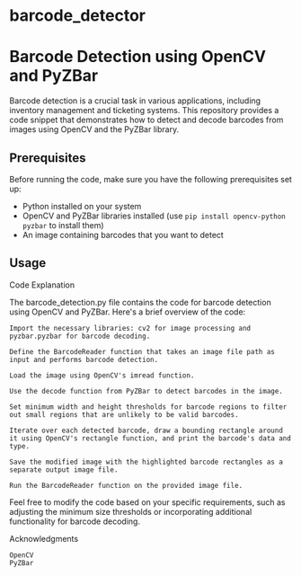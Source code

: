 # barcode_detector

# Barcode Detection using OpenCV and PyZBar

Barcode detection is a crucial task in various applications, including inventory management and ticketing systems. This repository provides a code snippet that demonstrates how to detect and decode barcodes from images using OpenCV and the PyZBar library.

## Prerequisites

Before running the code, make sure you have the following prerequisites set up:

- Python installed on your system
- OpenCV and PyZBar libraries installed (use `pip install opencv-python pyzbar` to install them)
- An image containing barcodes that you want to detect

## Usage


Code Explanation

The barcode_detection.py file contains the code for barcode detection using OpenCV and PyZBar. Here's a brief overview of the code:

    Import the necessary libraries: cv2 for image processing and pyzbar.pyzbar for barcode decoding.

    Define the BarcodeReader function that takes an image file path as input and performs barcode detection.

    Load the image using OpenCV's imread function.

    Use the decode function from PyZBar to detect barcodes in the image.

    Set minimum width and height thresholds for barcode regions to filter out small regions that are unlikely to be valid barcodes.

    Iterate over each detected barcode, draw a bounding rectangle around it using OpenCV's rectangle function, and print the barcode's data and type.

    Save the modified image with the highlighted barcode rectangles as a separate output image file.

    Run the BarcodeReader function on the provided image file.

Feel free to modify the code based on your specific requirements, such as adjusting the minimum size thresholds or incorporating additional functionality for barcode decoding.

Acknowledgments

    OpenCV
    PyZBar
